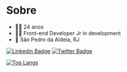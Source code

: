 
<!--
**debsmalheiro/debsmalheiro** is a ✨ _special_ ✨ repository because its `README.md` (this file) appears on your GitHub profile.

Here are some ideas to get you started:

- 🔭 I’m currently working on ...
- 🌱 I’m currently learning ...
- 👯 I’m looking to collaborate on ...
- 🤔 I’m looking for help with ...
- 💬 Ask me about ...
- 📫 How to reach me: ...
- 😄 Pronouns: ...
- ⚡ Fun fact: ...
-->

# Sobre
- 🙋‍♀️ 24 anos
- 👩‍💻 Front-end Developer Jr in development 
- 📍 São Pedro da Aldeia, RJ

[![Linkedin Badge](https://img.shields.io/badge/-Déborah%20Malheiro-6633cc?style=flat-square&logo=Linkedin&logoColor=white&link=https://www.linkedin.com/in/deborahmalheiro/)](https://www.linkedin.com/in/deborahmalheiro/) 
[![Twitter Badge](https://img.shields.io/badge/-@debsmalheiro-6633cc?style=flat-square&labelColor=6633cc&logo=twitter&logoColor=white&link=https://twitter.com/debsmalheiro)](https://twitter.com/debsmalheiro) 

[![Top Langs](https://github-readme-stats.vercel.app/api/top-langs/?username=debsmalheiro&layout=compact&langs_count=10&title_color=6633cc&text_color=6633cc)](https://github.com/anuraghazra/github-readme-stats)

